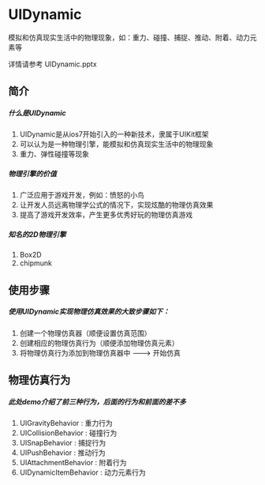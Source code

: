 # UIDynamic

模拟和仿真现实生活中的物理现象，如：重力、碰撞、捕捉、推动、附着、动力元素等

详情请参考 UIDynamic.pptx

## 简介 

##### 什么是UIDynamic


1. UIDynamic是从ios7开始引入的一种新技术，隶属于UIKit框架
2. 可以认为是一种物理引擎，能模拟和仿真现实生活中的物理现象
3. 重力、弹性碰撞等现象

##### 物理引擎的价值

1. 广泛应用于游戏开发，例如：愤怒的小鸟
2. 让开发人员远离物理学公式的情况下，实现炫酷的物理仿真效果
3. 提高了游戏开发效率，产生更多优秀好玩的物理仿真游戏

##### 知名的2D物理引擎

1. Box2D
2. chipmunk

## 使用步骤
##### 使用UIDynamic实现物理仿真效果的大致步骤如下：

1. 创建一个物理仿真器（顺便设置仿真范围）
2. 创建相应的物理仿真行为（顺便添加物理仿真元素）
3. 将物理仿真行为添加到物理仿真器中 ---> 开始仿真

## 物理仿真行为
##### 此处demo介绍了前三种行为，后面的行为和前面的差不多

1. UIGravityBehavior : 重力行为
2. UICollisionBehavior : 碰撞行为
3. UISnapBehavior : 捕捉行为
4. UIPushBehavior : 推动行为
5. UIAttachmentBehavior : 附着行为
6. UIDynamicItemBehavior : 动力元素行为
